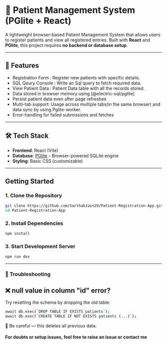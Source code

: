 # 🏥 Patient Management System (PGlite + React)

A lightweight browser-based Patient Management System that allows users to register patients and view all registered entries. Built with **React** and **PGlite**, this project requires **no backend or database setup**.

---

## 🚀 Features

-  Registration Form : Register new patients with specific details.
-  SQL Qeury Console : Write an Sql query to fetch required data.
-  View Patient Data : Patient Data table with all the records stored.
-  Data stored in browser memory using [@electric-sql/pglite]
-  Persist patient data even after page refreshes 
-  Multi-tab support: Usage across multiple tabs(in the same browser) and data sync by using Pglite-worker.
-  Error-handling for failed submissions and fetches


---

## 🛠️ Tech Stack

- **Frontend**: React (Vite)
- **Database**: [PGlite](https://electric-sql.com/docs/pglite) – Browser-powered SQLite engine
- **Styling**: Basic CSS (customizable)

---

## Getting Started

### 1. Clone the Repository

```bash
git clone https://github.com/SarthakJain29/Patient-Registration-App.git
cd Patient-Registration-App
```
### 2. Install Dependencies
```bash
npm install
```
### 3. Start Development Server
```bash
npm run dev
```
---
### 🧹 Troubleshooting
## ❌ null value in column "id" error?

Try resetting the schema by dropping the old table:
```bash
await db.exec(`DROP TABLE IF EXISTS patients`);
await db.exec(`CREATE TABLE IF NOT EXISTS patients (...)`);
```
📌 Be careful — this deletes all previous data.


#### For doubts or setup issues, feel free to raise an issue or contact me